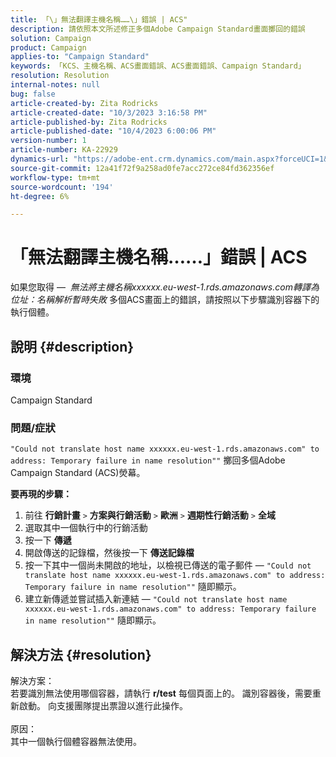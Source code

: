 ```yaml
---
title: 「\」無法翻譯主機名稱……\」錯誤 | ACS"
description: 請依照本文所述修正多個Adobe Campaign Standard畫面擲回的錯誤
solution: Campaign
product: Campaign
applies-to: "Campaign Standard"
keywords: 「KCS、主機名稱、ACS畫面錯誤、ACS畫面錯誤、Campaign Standard」
resolution: Resolution
internal-notes: null
bug: false
article-created-by: Zita Rodricks
article-created-date: "10/3/2023 3:16:58 PM"
article-published-by: Zita Rodricks
article-published-date: "10/4/2023 6:00:06 PM"
version-number: 1
article-number: KA-22929
dynamics-url: "https://adobe-ent.crm.dynamics.com/main.aspx?forceUCI=1&pagetype=entityrecord&etn=knowledgearticle&id=f94f75df-ff61-ee11-be6e-6045bd006268"
source-git-commit: 12a41f72f9a258ad0fe7acc272ce84fd362356ef
workflow-type: tm+mt
source-wordcount: '194'
ht-degree: 6%

---
```


# 「無法翻譯主機名稱……」錯誤 | ACS


如果您取得 —  *無法將主機名稱xxxxxx.eu-west-1.rds.amazonaws.com轉譯為位址：名稱解析暫時失敗* 多個ACS畫面上的錯誤，請按照以下步驟識別容器下的執行個體。

## 說明 {#description}


### <b>環境</b>

Campaign Standard



### <b>問題/症狀</b>

`"Could not translate host name xxxxxx.eu-west-1.rds.amazonaws.com" to address: Temporary failure in name resolution""` 擲回多個Adobe Campaign Standard (ACS)熒幕。

<b>要再現的步驟：</b>

1. 前往 <b>行銷計畫</b> `>`  <b>方案與行銷活動</b> `>`  <b>歐洲</b> `>`  <b>週期性行銷活動</b> `>`  <b>全域</b>
2. 選取其中一個執行中的行銷活動
3. 按一下 <b>傳遞</b>
4. 開啟傳送的記錄檔，然後按一下 <b>傳送記錄檔</b>
5. 按一下其中一個尚未開啟的地址，以檢視已傳送的電子郵件 —  `"Could not translate host name xxxxxx.eu-west-1.rds.amazonaws.com" to address: Temporary failure in name resolution""` 隨即顯示。
6. 建立新傳遞並嘗試插入新連結 —  `"Could not translate host name xxxxxx.eu-west-1.rds.amazonaws.com" to address: Temporary failure in name resolution""` 隨即顯示。



## 解決方法 {#resolution}

解決方案：<br>
若要識別無法使用哪個容器，請執行 <b>r/test</b> 每個頁面上的。
識別容器後，需要重新啟動。 向支援團隊提出票證以進行此操作。
<br><br>原因：<br>
其中一個執行個體容器無法使用。
